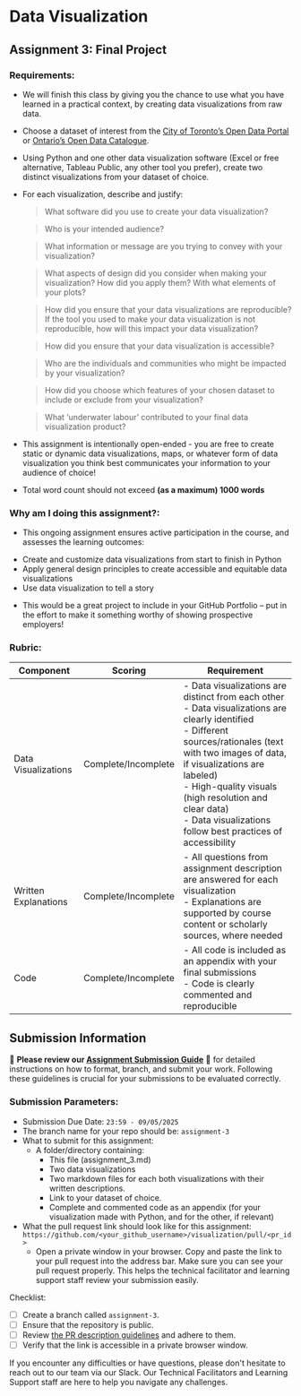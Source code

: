 # Data Visualization

## Assignment 3: Final Project

### Requirements:
- We will finish this class by giving you the chance to use what you have learned in a practical context, by creating data visualizations from raw data. 
- Choose a dataset of interest from the [City of Toronto’s Open Data Portal](https://www.toronto.ca/city-government/data-research-maps/open-data/) or [Ontario’s Open Data Catalogue](https://data.ontario.ca/). 
- Using Python and one other data visualization software (Excel or free alternative, Tableau Public, any other tool you prefer), create two distinct visualizations from your dataset of choice.  
- For each visualization, describe and justify: 
    > What software did you use to create your data visualization?

    > Who is your intended audience? 
    
    > What information or message are you trying to convey with your visualization? 
    
    > What aspects of design did you consider when making your visualization? How did you apply them? With what elements of your plots? 
    
    > How did you ensure that your data visualizations are reproducible? If the tool you used to make your data visualization is not reproducible, how will this impact your data visualization? 
    
    > How did you ensure that your data visualization is accessible?  
    
    > Who are the individuals and communities who might be impacted by your visualization?  
    
    > How did you choose which features of your chosen dataset to include or exclude from your visualization? 
    
    > What ‘underwater labour’ contributed to your final data visualization product?

- This assignment is intentionally open-ended - you are free to create static or dynamic data visualizations, maps, or whatever form of data visualization you think best communicates your information to your audience of choice! 
- Total word count should not exceed **(as a maximum) 1000 words** 
 
### Why am I doing this assignment?:  
- This ongoing assignment ensures active participation in the course, and assesses the learning outcomes: 
* Create and customize data visualizations from start to finish in Python
* Apply general design principles to create accessible and equitable data visualizations
* Use data visualization to tell a story  
- This would be a great project to include in your GitHub Portfolio – put in the effort to make it something worthy of showing prospective employers!

### Rubric:

| Component         | Scoring  | Requirement                                                                 |
|-------------------|----------|-----------------------------------------------------------------------------|
| Data Visualizations | Complete/Incomplete | - Data visualizations are distinct from each other<br>- Data visualizations are clearly identified<br>- Different sources/rationales (text with two images of data, if visualizations are labeled)<br>- High-quality visuals (high resolution and clear data)<br>- Data visualizations follow best practices of accessibility |
| Written Explanations | Complete/Incomplete | - All questions from assignment description are answered for each visualization<br>- Explanations are supported by course content or scholarly sources, where needed |
| Code              | Complete/Incomplete | - All code is included as an appendix with your final submissions<br>- Code is clearly commented and reproducible |

## Submission Information

🚨 **Please review our [Assignment Submission Guide](https://github.com/UofT-DSI/onboarding/blob/main/onboarding_documents/submissions.md)** 🚨 for detailed instructions on how to format, branch, and submit your work. Following these guidelines is crucial for your submissions to be evaluated correctly.

### Submission Parameters:
* Submission Due Date: `23:59 - 09/05/2025`
* The branch name for your repo should be: `assignment-3`
* What to submit for this assignment:
    * A folder/directory containing:
        * This file (assignment_3.md)
        * Two data visualizations 
        * Two markdown files for each both visualizations with their written descriptions.
        * Link to your dataset of choice.
        * Complete and commented code as an appendix (for your visualization made with Python, and for the other, if relevant) 
* What the pull request link should look like for this assignment: `https://github.com/<your_github_username>/visualization/pull/<pr_id>`
    * Open a private window in your browser. Copy and paste the link to your pull request into the address bar. Make sure you can see your pull request properly. This helps the technical facilitator and learning support staff review your submission easily.

Checklist:
- [ ] Create a branch called `assignment-3`.
- [ ] Ensure that the repository is public.
- [ ] Review [the PR description guidelines](https://github.com/UofT-DSI/onboarding/blob/main/onboarding_documents/submissions.md#guidelines-for-pull-request-descriptions) and adhere to them.
- [ ] Verify that the link is accessible in a private browser window.

If you encounter any difficulties or have questions, please don't hesitate to reach out to our team via our Slack. Our Technical Facilitators and Learning Support staff are here to help you navigate any challenges.
